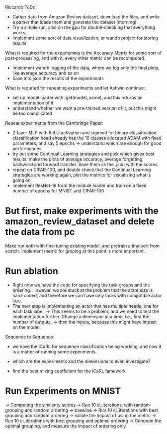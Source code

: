 Riccardo ToDo: 
- Gather data from Amazon Review dataset, download the files, and write a parser that loads them and generate the dataset (morning)
- Try a simple run, also on the gpu for double-checking that everything works
- Implement some sort of data visualization, or wandb project for storing results

What is required for the experiemnts is the Accuracy Metrix for some sort of post-processing, and with it, every other metric can be recomputed.
- Implement wandb logging of the data, where we log only the final plots, like average accuracy and so on
- Save into json the results of the experiments

What is requried for repeating experiments and let Ashwin continue: 
- set up model loader with .get(model_name), and this returns an implementation of it
- understand whether we want a pre-trained version of it, but this might be too complicated

Repeat experiments from the Cambridge Paper: 
- 2-layer MLP with ReLU activation and sigmoid for binary classification: classification head already has the 10 classes allocated
    ADAM with fixed parameters, and say 5 epochs -> understand which are enough for good performances
- try out some Continual Learning strategies and pick which gives best results: 
    make the plots of average accuracy, average forgetting, backward and forward transfer. Save them as the .json with the scores
- repeat on CIFAR-100, and double check that the Continual Learning strategies are working
    again, plot the metrics for visualizing what is going on
- implement ResNet-18 from the module loader and train on a fixed number of epochs for MNIST and CIFAR-100

# But first, make experiments with the amazon_review_dataset and delete the data from pc
Make run both with fine-tuning existing model, and pretrain a tiny bert from scatch. 
Implement metric for groping at this point is more important. 

# Run ablation
- Right now we have the code for specifying the task groups and the ordering. However, we are stuck at the problem that the actor size is hard-coded,
    and therefore we can have only tasks with compatible actor size. 
- The next step is implementing an actor that has multiple heads, one for each task label. 
-> This seems to be a problem, and we need to test the implementation further. Change a dimension at a time, i.e., first the number of outputs, 
-> then the inputs, because this might have impact on the model. 

Sequence to Sequence: 
- we have the iCaRL for sequence classification being working, and now it is a matter of running some experiments. 
- which are the experiments and the dimensions to even investigate? 

- find the best mixing coefficient for the iCaRL famework

# Run Experiments on MNIST
-> Computing the similarity scores
-> Run 10 ci_iterations, with random grouping and random ordering -> baseline
-> Run 10 ci_iterations with best grouping and random ordering -> isolate the impact of using the metric
-> Run 10 ci_iterations with best grouping and optimal ordering
-> Compute the optimal grouping, and measure the impact of ordering only
